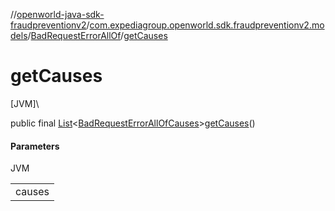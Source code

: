 //[openworld-java-sdk-fraudpreventionv2](../../../index.md)/[com.expediagroup.openworld.sdk.fraudpreventionv2.models](../index.md)/[BadRequestErrorAllOf](index.md)/[getCauses](get-causes.md)

# getCauses

[JVM]\

public final [List](https://docs.oracle.com/javase/8/docs/api/java/util/List.html)&lt;[BadRequestErrorAllOfCauses](../-bad-request-error-all-of-causes/index.md)&gt;[getCauses](get-causes.md)()

#### Parameters

JVM

| |
|---|
| causes |
